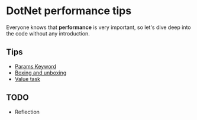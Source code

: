 # DotNet performance tips

Everyone knows that **performance** is very important, so let's dive deep into the code without any introduction.

## Tips

- [Params Keyword](./results/Params.md)
- [Boxing and unboxing](./results/BoxingAndUnboxing.md)
- [Value task](./results/ValueTask.md)

## TODO

- Reflection
